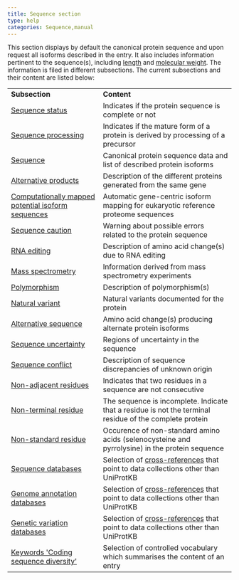 ```yaml
---
title: Sequence section
type: help
categories: Sequence,manual
---
```


This section displays by default the canonical protein sequence and upon request all isoforms described in the entry. It also includes information pertinent to the sequence(s), including [length](https://www.uniprot.org/help/sequence_length) and [molecular weight](https://www.uniprot.org/help/sequences). The information is filed in different subsections. The current subsections and their content are listed below:

|                                                                                                                                   |                                                                                                                                            |
| :-------------------------------------------------------------------------------------------------------------------------------- | :----------------------------------------------------------------------------------------------------------------------------------------- |
| **Subsection**                                                                                                                    | **Content**                                                                                                                                |
| [Sequence status](https://www.uniprot.org/help/sequence_status)                                                                   | Indicates if the protein sequence is complete or not                                                                                       |
| [Sequence processing](https://www.uniprot.org/help/sequence_processing)                                                           | Indicates if the mature form of a protein is derived by processing of a precursor                                                          |
| [Sequence](https://www.uniprot.org/help/sequences)                                                                                | Canonical protein sequence data and list of described protein isoforms                                                                     |
| [Alternative products](https://www.uniprot.org/help/alternative_products)                                                         | Description of the different proteins generated from the same gene                                                                         |
| [Computationally mapped potential isoform sequences](https://www.uniprot.org/help/gene_centric_isoform_mapping)                   | Automatic gene-centric isoform mapping for eukaryotic reference proteome sequences                                                         |
| [Sequence caution](https://www.uniprot.org/help/sequence_caution)                                                                 | Warning about possible errors related to the protein sequence                                                                              |
| [RNA editing](https://www.uniprot.org/help/rna_editing)                                                                           | Description of amino acid change(s) due to RNA editing                                                                                     |
| [Mass spectrometry](https://www.uniprot.org/help/mass_spectrometry)                                                               | Information derived from mass spectrometry experiments                                                                                     |
| [Polymorphism](https://www.uniprot.org/help/polymorphism)                                                                         | Description of polymorphism(s)                                                                                                             |
| [Natural variant](https://www.uniprot.org/help/variant)                                                                           | Natural variants documented for the protein                                                                                                |
| [Alternative sequence](https://www.uniprot.org/help/var_seq)                                                                      | Amino acid change(s) producing alternate protein isoforms                                                                                  |
| [Sequence uncertainty](https://www.uniprot.org/help/unsure)                                                                       | Regions of uncertainty in the sequence                                                                                                     |
| [Sequence conflict](https://www.uniprot.org/help/conflict)                                                                        | Description of sequence discrepancies of unknown origin                                                                                    |
| [Non-adjacent residues](https://www.uniprot.org/help/non_cons)                                                                    | Indicates that two residues in a sequence are not consecutive                                                                              |
| [Non-terminal residue](https://www.uniprot.org/help/non_ter)                                                                      | The sequence is incomplete. Indicate that a residue is not the terminal residue of the complete protein                                    |
| [Non-standard residue](https://www.uniprot.org/help/non_std)                                                                      | Occurence of non-standard amino acids (selenocysteine and pyrrolysine) in the protein sequence                                             |
| [Sequence databases](https://www.uniprot.org/database?facets=category_exact%3ASequence%20databases&query=%2A)                     | Selection of [cross-references](https://www.uniprot.org/help/cross_references_section) that point to data collections other than UniProtKB |
| [Genome annotation databases](https://www.uniprot.org/database?facets=category_exact%3AGenome%20annotation%20databases&query=%2A) | Selection of [cross-references](https://www.uniprot.org/help/cross_references_section) that point to data collections other than UniProtKB |
| [Genetic variation databases](https://www.uniprot.org/database?facets=category_exact%3AGenetic%20variation%20databases&query=%2A) | Selection of [cross-references](https://www.uniprot.org/help/cross_references_section) that point to data collections other than UniProtKB |
| [Keywords 'Coding sequence diversity'](https://www.uniprot.org/keywords/KW-9997)                                                  | Selection of controlled vocabulary which summarises the content of an entry                                                                |
